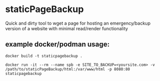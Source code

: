 # staticPageBackup
Quick and dirty tool to wget a page for hosting an emergency/backup version of a website with minimal read/render functionality

## example docker/podman usage:

```
docker build -t staticpagebackup .

docker run -it --rm --name spb -e SITE_TO_BACKUP=<yoursite.com> -v /path/to/staticPageBackup/html:/var/www/html -p 8080:80 staticpagebackup
```
